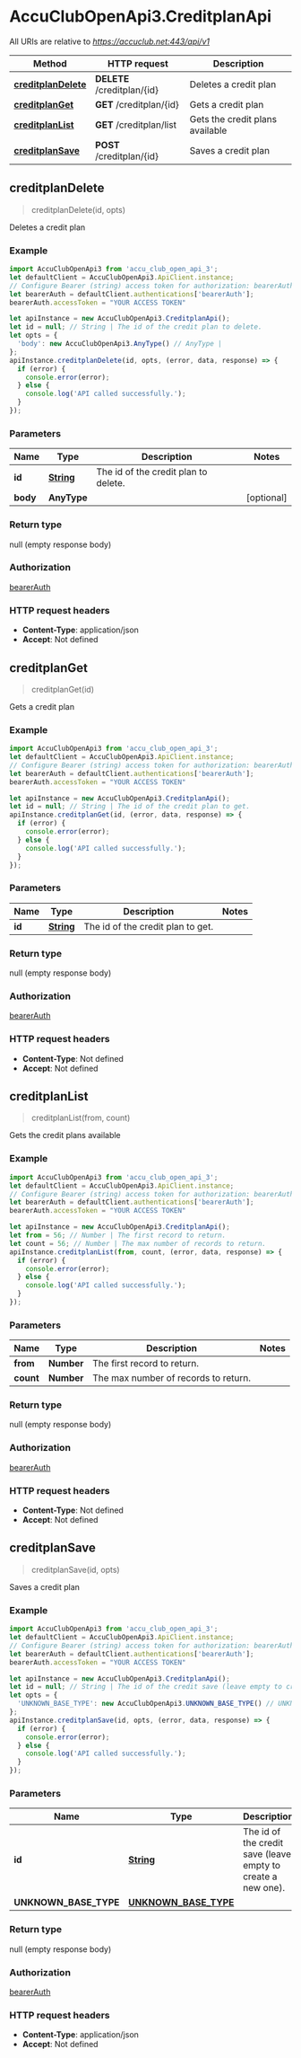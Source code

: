 # AccuClubOpenApi3.CreditplanApi

All URIs are relative to *https://accuclub.net:443/api/v1*

Method | HTTP request | Description
------------- | ------------- | -------------
[**creditplanDelete**](CreditplanApi.md#creditplanDelete) | **DELETE** /creditplan/{id} | Deletes a credit plan
[**creditplanGet**](CreditplanApi.md#creditplanGet) | **GET** /creditplan/{id} | Gets a credit plan
[**creditplanList**](CreditplanApi.md#creditplanList) | **GET** /creditplan/list | Gets the credit plans available
[**creditplanSave**](CreditplanApi.md#creditplanSave) | **POST** /creditplan/{id} | Saves a credit plan



## creditplanDelete

> creditplanDelete(id, opts)

Deletes a credit plan

### Example

```javascript
import AccuClubOpenApi3 from 'accu_club_open_api_3';
let defaultClient = AccuClubOpenApi3.ApiClient.instance;
// Configure Bearer (string) access token for authorization: bearerAuth
let bearerAuth = defaultClient.authentications['bearerAuth'];
bearerAuth.accessToken = "YOUR ACCESS TOKEN"

let apiInstance = new AccuClubOpenApi3.CreditplanApi();
let id = null; // String | The id of the credit plan to delete.
let opts = {
  'body': new AccuClubOpenApi3.AnyType() // AnyType | 
};
apiInstance.creditplanDelete(id, opts, (error, data, response) => {
  if (error) {
    console.error(error);
  } else {
    console.log('API called successfully.');
  }
});
```

### Parameters


Name | Type | Description  | Notes
------------- | ------------- | ------------- | -------------
 **id** | [**String**](.md)| The id of the credit plan to delete. | 
 **body** | **AnyType**|  | [optional] 

### Return type

null (empty response body)

### Authorization

[bearerAuth](../README.md#bearerAuth)

### HTTP request headers

- **Content-Type**: application/json
- **Accept**: Not defined


## creditplanGet

> creditplanGet(id)

Gets a credit plan

### Example

```javascript
import AccuClubOpenApi3 from 'accu_club_open_api_3';
let defaultClient = AccuClubOpenApi3.ApiClient.instance;
// Configure Bearer (string) access token for authorization: bearerAuth
let bearerAuth = defaultClient.authentications['bearerAuth'];
bearerAuth.accessToken = "YOUR ACCESS TOKEN"

let apiInstance = new AccuClubOpenApi3.CreditplanApi();
let id = null; // String | The id of the credit plan to get.
apiInstance.creditplanGet(id, (error, data, response) => {
  if (error) {
    console.error(error);
  } else {
    console.log('API called successfully.');
  }
});
```

### Parameters


Name | Type | Description  | Notes
------------- | ------------- | ------------- | -------------
 **id** | [**String**](.md)| The id of the credit plan to get. | 

### Return type

null (empty response body)

### Authorization

[bearerAuth](../README.md#bearerAuth)

### HTTP request headers

- **Content-Type**: Not defined
- **Accept**: Not defined


## creditplanList

> creditplanList(from, count)

Gets the credit plans available

### Example

```javascript
import AccuClubOpenApi3 from 'accu_club_open_api_3';
let defaultClient = AccuClubOpenApi3.ApiClient.instance;
// Configure Bearer (string) access token for authorization: bearerAuth
let bearerAuth = defaultClient.authentications['bearerAuth'];
bearerAuth.accessToken = "YOUR ACCESS TOKEN"

let apiInstance = new AccuClubOpenApi3.CreditplanApi();
let from = 56; // Number | The first record to return.
let count = 56; // Number | The max number of records to return.
apiInstance.creditplanList(from, count, (error, data, response) => {
  if (error) {
    console.error(error);
  } else {
    console.log('API called successfully.');
  }
});
```

### Parameters


Name | Type | Description  | Notes
------------- | ------------- | ------------- | -------------
 **from** | **Number**| The first record to return. | 
 **count** | **Number**| The max number of records to return. | 

### Return type

null (empty response body)

### Authorization

[bearerAuth](../README.md#bearerAuth)

### HTTP request headers

- **Content-Type**: Not defined
- **Accept**: Not defined


## creditplanSave

> creditplanSave(id, opts)

Saves a credit plan

### Example

```javascript
import AccuClubOpenApi3 from 'accu_club_open_api_3';
let defaultClient = AccuClubOpenApi3.ApiClient.instance;
// Configure Bearer (string) access token for authorization: bearerAuth
let bearerAuth = defaultClient.authentications['bearerAuth'];
bearerAuth.accessToken = "YOUR ACCESS TOKEN"

let apiInstance = new AccuClubOpenApi3.CreditplanApi();
let id = null; // String | The id of the credit save (leave empty to create a new one).
let opts = {
  'UNKNOWN_BASE_TYPE': new AccuClubOpenApi3.UNKNOWN_BASE_TYPE() // UNKNOWN_BASE_TYPE | 
};
apiInstance.creditplanSave(id, opts, (error, data, response) => {
  if (error) {
    console.error(error);
  } else {
    console.log('API called successfully.');
  }
});
```

### Parameters


Name | Type | Description  | Notes
------------- | ------------- | ------------- | -------------
 **id** | [**String**](.md)| The id of the credit save (leave empty to create a new one). | 
 **UNKNOWN_BASE_TYPE** | [**UNKNOWN_BASE_TYPE**](UNKNOWN_BASE_TYPE.md)|  | [optional] 

### Return type

null (empty response body)

### Authorization

[bearerAuth](../README.md#bearerAuth)

### HTTP request headers

- **Content-Type**: application/json
- **Accept**: Not defined

